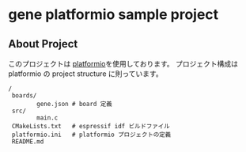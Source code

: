 # gene platformio sample project

## About Project

このプロジェクトは [platformio](https://platformio.org/)を使用しております。
プロジェクト構成は platformio の project structure に則っています。

```
/
 boards/
        gene.json # board 定義
 src/
        main.c
 CMakeLists.txt   # espressif idf ビルドファイル
 platformio.ini   # platformio プロジェクトの定義
 README.md
```

